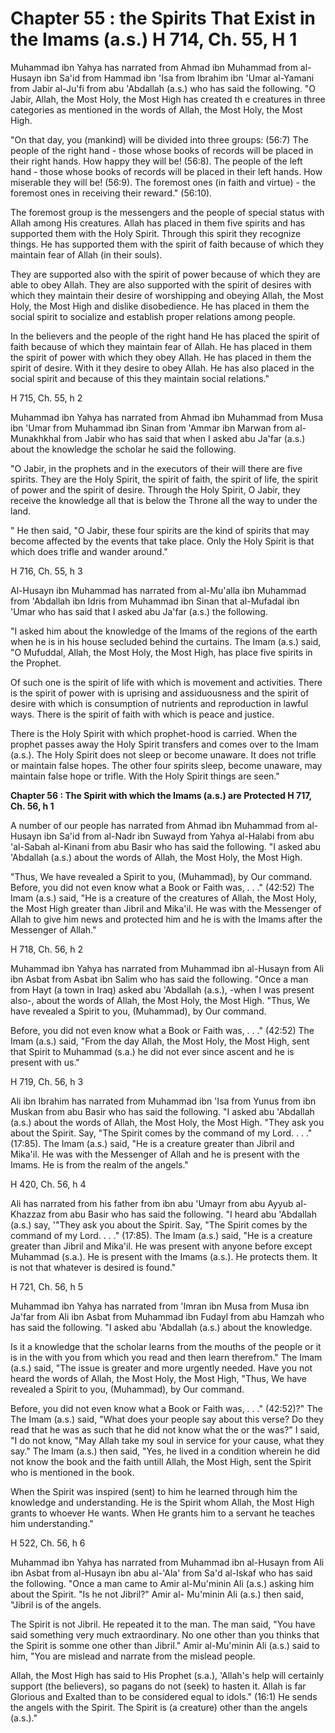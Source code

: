 Chapter 55 : the Spirits That Exist in the Imams (a.s.) H 714, Ch. 55, H 1
==========================================================================

Muhammad ibn Yahya has narrated from Ahmad ibn Muhammad from al-Husayn
ibn Sa'id from Hammad ibn 'Isa from Ibrahim ibn 'Umar al-Yamani from
Jabir al-Ju'fi from abu 'Abdallah (a.s.) who has said the following. "O
Jabir, Allah, the Most Holy, the Most High has created th e creatures in
three categories as mentioned in the words of Allah, the Most Holy, the
Most High.

"On that day, you (mankind) will be divided into three groups: (56:7)
The people of the right hand - those whose books of records will be
placed in their right hands. How happy they will be! (56:8). The people
of the left hand - those whose books of records will be placed in their
left hands. How miserable they will be! (56:9). The foremost ones (in
faith and virtue) - the foremost ones in receiving their reward."
(56:10).

The foremost group is the messengers and the people of special status
with Allah among His creatures. Allah has placed in them five spirits
and has supported them with the Holy Spirit. Through this spirit they
recognize things. He has supported them with the spirit of faith because
of which they maintain fear of Allah (in their souls).

They are supported also with the spirit of power because of which they
are able to obey Allah. They are also supported with the spirit of
desires with which they maintain their desire of worshipping and obeying
Allah, the Most Holy, the Most High and dislike disobedience. He has
placed in them the social spirit to socialize and establish proper
relations among people.

In the believers and the people of the right hand He has placed the
spirit of faith because of which they maintain fear of Allah. He has
placed in them the spirit of power with which they obey Allah. He has
placed in them the spirit of desire. With it they desire to obey Allah.
He has also placed in the social spirit and because of this they
maintain social relations."

H 715, Ch. 55, h 2

Muhammad ibn Yahya has narrated from Ahmad ibn Muhammad from Musa ibn
'Umar from Muhammad ibn Sinan from 'Ammar ibn Marwan from al-Munakhkhal
from Jabir who has said that when I asked abu Ja'far (a.s.) about the
knowledge the scholar he said the following.

"O Jabir, in the prophets and in the executors of their will there are
five spirits. They are the Holy Spirit, the spirit of faith, the spirit
of life, the spirit of power and the spirit of desire. Through the Holy
Spirit, O Jabir, they receive the knowledge all that is below the Throne
all the way to under the land.

" He then said, "O Jabir, these four spirits are the kind of spirits
that may become affected by the events that take place. Only the Holy
Spirit is that which does trifle and wander around."

H 716, Ch. 55, h 3

Al-Husayn ibn Muhammad has narrated from al-Mu'alla ibn Muhammad from
'Abdallah ibn Idris from Muhammad ibn Sinan that al-Mufadal ibn 'Umar
who has said that I asked abu Ja'far (a.s.) the following.

"I asked him about the knowledge of the Imams of the regions of the
earth when he is in his house secluded behind the curtains. The Imam
(a.s.) said, "O Mufuddal, Allah, the Most Holy, the Most High, has place
five spirits in the Prophet.

Of such one is the spirit of life with which is movement and
activities. There is the spirit of power with is uprising and
assiduousness and the spirit of desire with which is consumption of
nutrients and reproduction in lawful ways. There is the spirit of faith
with which is peace and justice.

There is the Holy Spirit with which prophet-hood is carried. When the
prophet passes away the Holy Spirit transfers and comes over to the Imam
(a.s.). The Holy Spirit does not sleep or become unaware. It does not
trifle or maintain false hopes. The other four spirits sleep, become
unaware, may maintain false hope or trifle. With the Holy Spirit things
are seen."


**Chapter 56 : The Spirit with which the Imams (a.s.) are Protected H
717, Ch. 56, h 1**

A number of our people has narrated from Ahmad ibn Muhammad from
al-Husayn ibn Sa'id from al-Nadr ibn Suwayd from Yahya al-Halabi from
abu 'al-Sabah al-Kinani from abu Basir who has said the following. "I
asked abu 'Abdallah (a.s.) about the words of Allah, the Most Holy, the
Most High.

"Thus, We have revealed a Spirit to you, (Muhammad), by Our command.
Before, you did not even know what a Book or Faith was, . . ." (42:52)
The Imam (a.s.) said, "He is a creature of the creatures of Allah, the
Most Holy, the Most High greater than Jibril and Mika'il. He was with
the Messenger of Allah to give him news and protected him and he is with
the Imams after the Messenger of Allah."

H 718, Ch. 56, h 2

Muhammad ibn Yahya has narrated from Muhammad ibn al-Husayn from Ali
ibn Asbat from Asbat ibn Salim who has said the following. "Once a man
from Hayt (a town in Iraq) asked abu 'Abdallah (a.s.), -when I was
present also-, about the words of Allah, the Most Holy, the Most High.
"Thus, We have revealed a Spirit to you, (Muhammad), by Our command.

Before, you did not even know what a Book or Faith was, . . ." (42:52)
The Imam (a.s.) said, "From the day Allah, the Most Holy, the Most High,
sent that Spirit to Muhammad (s.a.) he did not ever since ascent and he
is present with us."

H 719, Ch. 56, h 3

Ali ibn Ibrahim has narrated from Muhammad ibn 'Isa from Yunus from ibn
Muskan from abu Basir who has said the following. "I asked abu 'Abdallah
(a.s.) about the words of Allah, the Most Holy, the Most High. "They ask
you about the Spirit. Say, "The Spirit comes by the command of my Lord.
. . ." (17:85). The Imam (a.s.) said, "He is a creature greater than
Jibril and Mika'il. He was with the Messenger of Allah and he is present
with the Imams. He is from the realm of the angels."

H 420, Ch. 56, h 4

Ali has narrated from his father from ibn abu 'Umayr from abu Ayyub
al-Khazzaz from abu Basir who has said the following. "I heard abu
'Abdallah (a.s.) say, '"They ask you about the Spirit. Say, "The Spirit
comes by the command of my Lord. . . ." (17:85). The Imam (a.s.) said,
"He is a creature greater than Jibril and Mika'il. He was present with
anyone before except Muhammad (s.a.). He is present with the Imams
(a.s.). He protects them. It is not that whatever is desired is
found."

H 721, Ch. 56, h 5

Muhammad ibn Yahya has narrated from 'Imran ibn Musa from Musa ibn
Ja'far from Ali ibn Asbat from Muhammad ibn Fudayl from abu Hamzah who
has said the following. "I asked abu 'Abdallah (a.s.) about the
knowledge.

Is it a knowledge that the scholar learns from the mouths of the people
or it is in the with you from which you read and then learn therefrom."
The Imam (a.s.) said, "The issue is greater and more urgently needed.
Have you not heard the words of Allah, the Most Holy, the Most High,
"Thus, We have revealed a Spirit to you, (Muhammad), by Our command.

Before, you did not even know what a Book or Faith was, . . ."
(42:52)?" The The Imam (a.s.) said, "What does your people say about
this verse? Do they read that he was as such that he did not know what
the or the was?" I said, "I do not know, "May Allah take my soul in
service for your cause, what they say." The Imam (a.s.) then said, "Yes,
he lived in a condition wherein he did not know the book and the faith
untill Allah, the Most High, sent the Spirit who is mentioned in the
book.

When the Spirit was inspired (sent) to him he learned through him the
knowledge and understanding. He is the Spirit whom Allah, the Most High
grants to whoever He wants. When He grants him to a servant he teaches
him understanding."

H 522, Ch. 56, h 6

Muhammad ibn Yahya has narrated from Muhammad ibn al-Husayn from Ali
ibn Asbat from al-Husayn ibn abu al-'Ala' from Sa'd al-Iskaf who has
said the following. "Once a man came to Amir al-Mu'minin Ali (a.s.)
asking him about the Spirit. "Is he not Jibril?" Amir al- Mu'minin Ali
(a.s.) then said, "Jibril is of the angels.

The Spirit is not Jibril. He repeated it to the man. The man said, "You
have said something very much extraordinary. No one other than you
thinks that the Spirit is somme one other than Jibril." Amir al-Mu'minin
Ali (a.s.) said to him, "You are mislead and narrate from the mislead
people.

Allah, the Most High has said to His Prophet (s.a.), 'Allah's help will
certainly support (the believers), so pagans do not (seek) to hasten it.
Allah is far Glorious and Exalted than to be considered equal to idols."
(16:1) He sends the angels with the Spirit. The Spirit is (a creature)
other than the angels (a.s.)."


